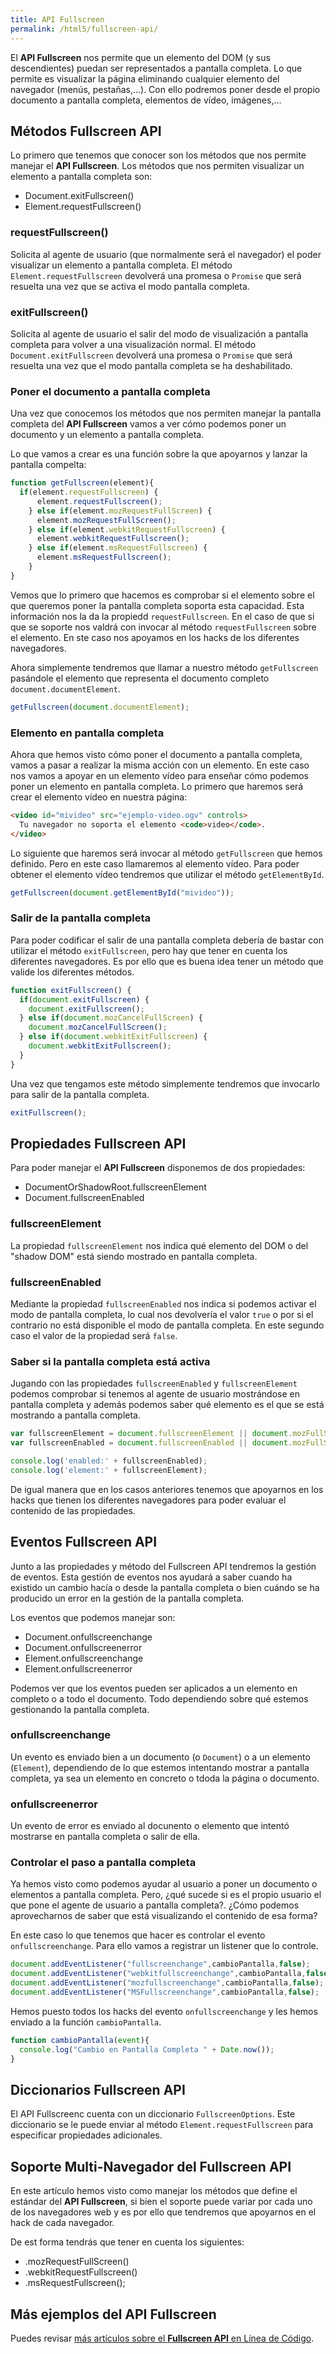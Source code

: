 ```yaml
---
title: API Fullscreen
permalink: /html5/fullscreen-api/
---
```


El **API Fullscreen** nos permite que un elemento del DOM (y sus descendientes) puedan ser representados a pantalla completa. Lo que permite es visualizar la página eliminando cualquier elemento del navegador (menús, pestañas,...). Con ello podremos poner desde el propio documento a pantalla completa, elementos de vídeo, imágenes,...

## Métodos Fullscreen API
Lo primero que tenemos que conocer son los métodos que nos permite manejar el **API Fullscreen**. Los métodos que nos permiten visualizar un elemento a pantalla completa son:

* Document.exitFullscreen()
* Element.requestFullscreen()

### requestFullscreen()
Solicita al agente de usuario (que normalmente será el navegador) el poder visualizar un elemento a pantalla completa. El método `Element.requestFullscreen` devolverá una promesa o `Promise` que será resuelta una vez que se activa el modo pantalla completa.


### exitFullscreen()
Solicita al agente de usuario el salir del modo de visualización a pantalla completa para volver a una visualización normal. El método `Document.exitFullscreen` devolverá una promesa o `Promise` que será resuelta una vez que el modo pantalla completa se ha deshabilitado.

### Poner el documento a pantalla completa
Una vez que conocemos los métodos que nos permiten manejar la pantalla completa del **API Fullscreen** vamos a ver cómo podemos poner un documento y un elemento a pantalla completa.

Lo que vamos a crear es una función sobre la que apoyarnos y lanzar la pantalla compelta:

~~~javascript
function getFullscreen(element){
  if(element.requestFullscreen) {
      element.requestFullscreen();
    } else if(element.mozRequestFullScreen) {
      element.mozRequestFullScreen();
    } else if(element.webkitRequestFullscreen) {
      element.webkitRequestFullscreen();
    } else if(element.msRequestFullscreen) {
      element.msRequestFullscreen();
    }
}
~~~

Vemos que lo primero que hacemos es comprobar si el elemento sobre el que queremos poner la pantalla completa soporta esta capacidad. Esta información nos la da la propiedd `requestFullscreen`. En el caso de que si que se soporte nos valdrá con invocar al método `requestFullscreen` sobre el elemento. En ste caso nos apoyamos en los hacks de los diferentes navegadores.

Ahora simplemente tendremos que llamar a nuestro método `getFullscreen` pasándole el elemento que representa el documento completo `document.documentElement`.

~~~javascript
getFullscreen(document.documentElement);
~~~

### Elemento en pantalla completa
Ahora que hemos visto cómo poner el documento a pantalla completa, vamos a pasar a realizar la misma acción con un elemento. En este caso nos vamos a apoyar en un elemento vídeo para enseñar cómo podemos poner un elemento en pantalla completa. Lo primero que haremos será crear el elemento vídeo en nuestra página:

~~~html
<video id="mivideo" src="ejemplo-video.ogv" controls>
  Tu navegador no soporta el elemento <code>video</code>.
</video>
~~~

Lo siguiente que haremos será invocar al método `getFullscreen` que hemos definido. Pero en este caso llamaremos al elemento vídeo. Para poder obtener el elemento vídeo tendremos que utilizar el método `getElementById`.

~~~javascript
getFullscreen(document.getElementById("mivideo"));
~~~

### Salir de la pantalla completa
Para poder codificar el salir de una pantalla completa debería de bastar con utilizar el método `exitFullscreen`, pero hay que tener en cuenta los diferentes navegadores. Es por ello que es buena idea tener un método que valide los diferentes métodos.

~~~javascript
function exitFullscreen() {
  if(document.exitFullscreen) {
    document.exitFullscreen();
  } else if(document.mozCancelFullScreen) {
    document.mozCancelFullScreen();
  } else if(document.webkitExitFullscreen) {
    document.webkitExitFullscreen();
  }
}
~~~

Una vez que tengamos este método simplemente tendremos que invocarlo para salir de la pantalla completa.

~~~javascript
exitFullscreen();
~~~

## Propiedades Fullscreen API
Para poder manejar el **API Fullscreen** disponemos de dos propiedades:

* DocumentOrShadowRoot.fullscreenElement
* Document.fullscreenEnabled

### fullscreenElement
La propiedad `fullscreenElement` nos indica qué elemento del DOM o del "shadow DOM" está siendo mostrado en pantalla completa.

### fullscreenEnabled
Mediante la propiedad `fullscreenEnabled` nos indica si podemos activar el modo de pantalla completa, lo cual nos devolvería el valor `true` o por si el contrario no está disponible el modo de pantalla completa. En este segundo caso el valor de la propiedad será `false`.

### Saber si la pantalla completa está activa
Jugando con las propiedades `fullscreenEnabled` y `fullscreenElement` podemos comprobar si tenemos al agente de usuario mostrándose en pantalla completa y además podemos saber qué elemento es el que se está mostrando a pantalla completa.

~~~javascript
var fullscreenElement = document.fullscreenElement || document.mozFullScreenElement || document.webkitFullscreenElement;
var fullscreenEnabled = document.fullscreenEnabled || document.mozFullScreenEnabled || document.webkitFullscreenEnabled;

console.log('enabled:' + fullscreenEnabled);
console.log('element:' + fullscreenElement);
~~~

De igual manera que en los casos anteriores tenemos que apoyarnos en los hacks que tienen los diferentes navegadores para poder evaluar el contenido de las propiedades.

## Eventos Fullscreen API
Junto a las propiedades y método del Fullscreen API tendremos la gestión de eventos. Esta gestión de eventos nos ayudará a saber cuando ha existido un cambio hacía o desde la pantalla completa o bien cuándo se ha producido un error en la gestión de la pantalla completa.

Los eventos que podemos manejar son:

* Document.onfullscreenchange
* Document.onfullscreenerror
* Element.onfullscreenchange
* Element.onfullscreenerror

Podemos ver que los eventos pueden ser aplicados a un elemento en completo o a todo el documento. Todo dependiendo sobre qué estemos gestionando la pantalla completa.

### onfullscreenchange
Un evento es enviado bien a un documento (o `Document`) o a un elemento (`Element`), dependiendo de lo que estemos intentando mostrar a pantalla completa, ya sea un elemento en concreto o tdoda la página o documento.

### onfullscreenerror
Un evento de error es enviado al docunento o elemento que intentó mostrarse en pantalla completa o salir de ella.

### Controlar el paso a pantalla completa
Ya hemos visto como podemos ayudar al usuario a poner un documento o elementos a pantalla completa. Pero, ¿qué sucede si es el propio usuario el que pone el agente de usuario a pantalla completa?. ¿Cómo podemos aprovecharnos de saber que está visualizando el contenido de esa forma?

En este caso lo que tenemos que hacer es controlar el evento `onfullscreenchange`. Para ello vamos a registrar un listener que lo controle.

~~~javascript
document.addEventListener("fullscreenchange",cambioPantalla,false);
document.addEventListener("webkitfullscreenchange",cambioPantalla,false);
document.addEventListener("mozfullscreenchange",cambioPantalla,false);
document.addEventListener("MSFullscreenchange",cambioPantalla,false);
~~~

Hemos puesto todos los hacks del evento `onfullscreenchange` y les hemos enviado a la función `cambioPantalla`.

~~~javascript
function cambioPantalla(event){
  console.log("Cambio en Pantalla Completa " + Date.now());
}
~~~

## Diccionarios Fullscreen API
El API Fullscreenc cuenta con un diccionario `FullscreenOptions`. Este diccionario se le puede enviar al método `Element.requestFullscreen` para especificar propiedades adicionales.

## Soporte Multi-Navegador del Fullscreen API
En este artículo hemos visto como manejar los métodos que define el estándar del **API Fullscreen**, si bien el soporte puede variar por cada uno de los navegadores web y es por ello que tendremos que apoyarnos en el hack de cada navegador.

De est forma tendrás que tener en cuenta los siguientes:

* .mozRequestFullScreen()
* .webkitRequestFullscreen()
* .msRequestFullscreen();

## Más ejemplos del API Fullscreen
Puedes revisar [más artículos sobre el **Fullscreen API** en Línea de Código][FullscreenAPIenLDC].

[FullscreenAPIenLDC]: https://lineadecodigo.com/tag/html5-fullscreen/
